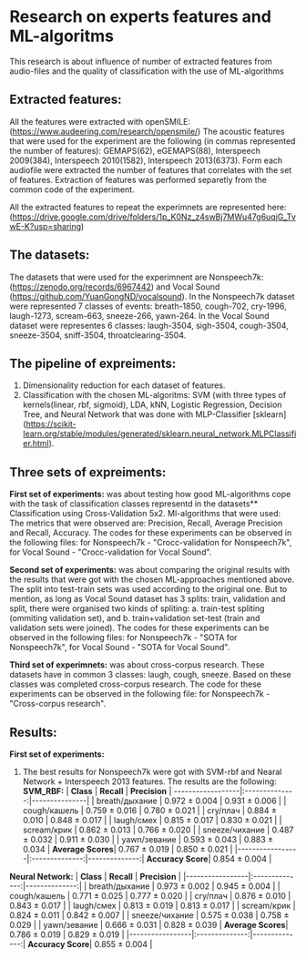 # Research on experts features and ML-algoritms
This research is about influence of number of extracted features from audio-files and the quality of classification with the use of ML-algorithms

## Extracted features:
All the features were extracted with openSMILE: (https://www.audeering.com/research/opensmile/)
The acoustic features that were used for the experiment are the following (in commas represented the number of features): GEMAPS(62), eGEMAPS(88), Interspeech 2009(384), Interspeech 2010(1582), Interspeech 2013(6373).
Form each audiofile were extracted the number of features that correlates with the set of features. Extraction of features was performed separetly from the common code of the experiment.

All the extracted features to repeat the experimnets are represented here: (https://drive.google.com/drive/folders/1p_K0Nz_z4swBj7MWu47g6uqjG_TvwE-K?usp=sharing)

## The datasets:
The datasets that were used for the experimnent are Nonspeech7k: (https://zenodo.org/records/6967442) and Vocal Sound (https://github.com/YuanGongND/vocalsound). 
In the Nonspeech7k dataset were represented 7 classes of events: breath-1850, cough-702, cry-1996, laugh-1273, scream-663, sneeze-266, yawn-264.
In the Vocal Sound dataset were representes 6 classes: laugh-3504, sigh-3504, cough-3504, sneeze-3504, sniff-3504, throatclearing-3504.

## The pipeline of expreiments:
1) Dimensionality reduction for each dataset of features.
2) Classification with the chosen ML-algoritms: SVM (with three types of kernels(linear, rbf, sigmoid), LDA, kNN, Logistic Regression, Decision Tree, and Neural Network that was done with MLP-Classifier [sklearn] (https://scikit-learn.org/stable/modules/generated/sklearn.neural_network.MLPClassifier.html).

## Three sets of expreiments:
**First set of experiments:** 
was about testing how good ML-algorithms cope with the task of classification classes representd in the datasets**
Classification using Cross-Validation 5x2. Ml-algorithms that were used: 
The metrics that were observed are: Precision, Recall, Average Precision and Recall, Accuracy.
The codes for these experiments can be observed in the following files: for Nonspeech7k - "Crocc-validation for Nonspeech7k", for Vocal Sound - "Crocc-validation for Vocal Sound".

**Second set of experiments:** 
was about comparing the original results with the results that were got with the chosen ML-approaches mentioned above. The split into test-train sets was used according to the original one. But to mention, as long as Vocal Sound dataset has 3 splits: train, validation and split, there were organised two kinds of spliting: a. train-test spliting (ommiting validation set), and b. train+validation set-test (train and validation sets were joined).
The codes for these experiments can be observed in the following files: for Nonspeech7k - "SOTA for Nonspeech7k", for Vocal Sound - "SOTA for Vocal Sound".

**Third set of experimnets:**
was about cross-corpus research. These datasets have in common 3 classes: laugh, cough, sneeze. Based on these classes was completed cross-corpus research.
The code for these experiments can be observed in the following file: for Nonspeech7k - "Cross-corpus research".

## Results:
**First set of experiments:** 
1) The best results for Nonspeech7k were got with SVM-rbf and Nearal Network + Interspeech 2013 features. The results are the following:
**SVM_RBF:**
|  **Class**      | **Recall**     | **Precision** |
------------------|:--------------:|---------------|
| breath/дыхание  |  0.972 ± 0.004 | 0.931 ± 0.006 |
| cough/кашель    |  0.759 ± 0.016 | 0.780 ± 0.021 |
| cry/плач        |  0.884 ± 0.010 | 0.848 ± 0.017 |
| laugh/смех      |  0.815 ± 0.017 | 0.830 ± 0.021 |
| scream/крик     |  0.862 ± 0.013 | 0.766 ± 0.020 |
| sneeze/чихание  |  0.487 ± 0.032 | 0.911 ± 0.030 |
| yawn/зевание    |  0.593 ± 0.043 | 0.883 ± 0.034 |
**Average Scores**|  0.767 ± 0.019 | 0.850 ± 0.021 |
|-----------------|:--------------:|--------------:|
**Accuracy Score**|            0.854 ± 0.004       |       

**Neural Network:**
|  **Class**      | **Recall**     | **Precision** |
|-----------------|:--------------:|--------------:|
| breath/дыхание  |  0.973 ± 0.002 | 0.945 ± 0.004 |
| cough/кашель    |  0.771 ± 0.025 | 0.777 ± 0.020 |
| cry/плач        |  0.876 ± 0.010 | 0.843 ± 0.017 |
| laugh/смех      |  0.813 ± 0.019 | 0.813 ± 0.017 |
| scream/крик     |  0.824 ± 0.011 | 0.842 ± 0.007 |
| sneeze/чихание  |  0.575 ± 0.038 | 0.758 ± 0.029 |
| yawn/зевание    |  0.666 ± 0.031 | 0.828 ± 0.039 |
**Average Scores**|  0.786 ± 0.019 | 0.829 ± 0.019 |
|-----------------|:--------------:|--------------:|
**Accuracy Score**|          0.855 ± 0.004         |


